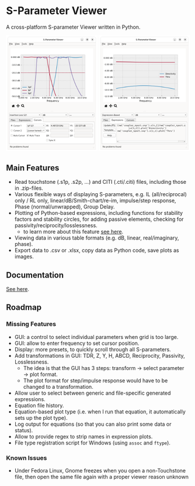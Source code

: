 S-Parameter Viewer
==================

A cross-platform S-parameter Viewer written in Python.

<img src="./doc/screenshot_mainwin_markers.png" width="250" /> <img src="./doc/screenshot_mainwin_expr.png" width="250" />

Main Features
-------------

- Read touchstone (.s1p, .s2p, ...) and CITI (.cti/.citi) files, including those in .zip-files.
- Various flexible ways of displaying S-parameters, e.g. IL (all/reciprocal) only / RL only, linear/dB/Smith-chart/re-im, impulse/step response, Phase (normal/unwrapped), Group Delay.
- Plotting of Python-based expressions, including functions for stability factors and stability circles, for adding passive elements, checking for passivity/reciprocity/losslessness.
    - to learn more about this feature [see here](./doc/expressions.md).
- Viewing data in various table formats (e.g. dB, linear, real/imaginary, phase).
- Export data to .csv or .xlsx, copy data as Python code, save plots as images.

Documentation
-------------

[See here](./doc/main.md).

Roadmap
-------


### Missing Features

- GUI: a control to select individual parameters when grid is too large.
- GUI: allow to enter frequency to set cursor position.
- Display: more presets, to quickly scroll through all S-parameters.
- Add transformations in GUI: TDR, Z, Y, H, ABCD, Reciprocity, Passivity, Losslessness.
    - The idea is that the GUI has 3 steps: transform → select parameter → plot format.
    - The plot format for step/impulse response would have to be changed to a transformation.
- Allow user to select between generic and file-specific generated expressions.
- Equation file history.
- Equation-based plot type (i.e. when I run that equation, it automatically sets up the plot type).
- Log output for equations (so that you can also print some data or status).
- Allow to provide regex to strip names in expression plots.
- File type registration script for Windows (using `assoc` and `ftype`).


### Known Issues

- Under Fedora Linux, Gnome freezes when you open a non-Touchstone file, then open the same file again with a proper viewer reason unknown
